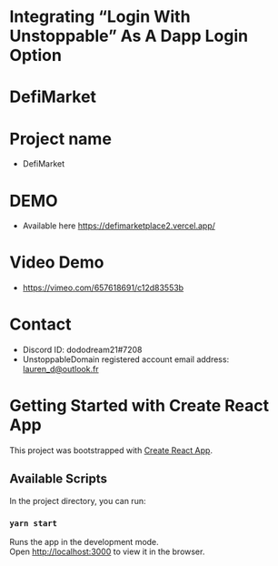 # Integrating “Login With Unstoppable” As A Dapp Login Option
# DefiMarket
# Project name
- DefiMarket
  
# DEMO
- Available here https://defimarketplace2.vercel.app/

# Video Demo
- https://vimeo.com/657618691/c12d83553b

# Contact
- Discord ID: dododream21#7208
- UnstoppableDomain registered account email address: lauren_d@outlook.fr

# Getting Started with Create React App

This project was bootstrapped with [Create React App](https://github.com/facebook/create-react-app).

## Available Scripts

In the project directory, you can run:

### `yarn start`

Runs the app in the development mode.\
Open [http://localhost:3000](http://localhost:3000) to view it in the browser.

